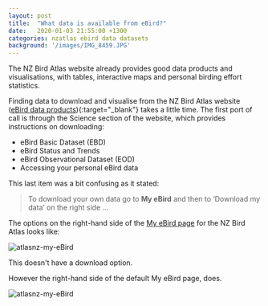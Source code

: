 ```yaml
---
layout: post
title:  "What data is available from eBird?"
date:   2020-01-03 21:55:00 +1300
categories: nzatlas ebird data datasets
background: '/images/IMG_8459.JPG'
---
```


The NZ Bird Atlas website already provides  good data products and visualisations, with tables, interactive maps and personal birding effort statistics.

Finding data to download and visualise from the NZ Bird Atlas website 
([eBird data products](https://ebird.org/atlasnz/science/download-ebird-data-products "eBird data products")){:target="_blank"} takes a little time. The first port of call is through the Science section of the website, which provides instructions on downloading:

- eBird Basic Dataset (EBD)
- eBird Status and Trends
- eBird Observational Dataset (EOD)
- Accessing your personal eBird data

This last item was a bit confusing as it stated:

> To download your own data go to **My eBird** and then to ‘Download my data’ on the right side ... 

The options on the right-hand side of the [My eBird page](https://ebird.org/atlasnz/myebird "My eBird") for the NZ Bird Atlas looks like:

![atlasnz-my-eBird]({{site.url}}/images/ebird-20200103-atlasnz-my-ebird.png "My eBird menu on right-hand side of page")

This doesn't have a download option. 

However the right-hand side of the default My eBird page, does.

![atlasnz-my-eBird]({{site.url}}/images/ebird-20200103-my-ebird.png "My eBird menu on right-hand side of page")
